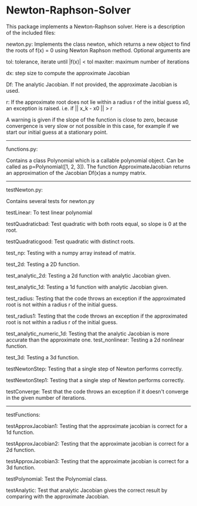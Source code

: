 Newton-Raphson-Solver
=====================

This package implements a Newton-Raphson solver. Here is a description of the included files:

newton.py:
Implements the class newton, which returns a new object to find the roots of
f(x) = 0 using Newton Raphson method. Optional arguments are

tol: tolerance, iterate until |f(x)| < tol
maxiter: maximum number of iterations

dx: step size to compute the approximate Jacobian

Df: The analytic Jacobian. If not provided, the approximate Jacobian is used.

r: If the approximate root does not lie within a radius r of the initial guess x0, an exception is raised. i.e. if || x_k - x0 || > r

A warning is given if the slope of the function is close to zero, because convergence is very slow or not possible in this case, for example if we start our initial guess at a stationary point.
____________________

functions.py:

Contains a class Polynomial which is a callable polynomial object. Can be called as p=Polynomial([1, 2, 3]).
The function ApproximateJacobian returns an approximation of the Jacobian Df(x)as a numpy matrix.

____________________

testNewton.py:

Contains several tests for newton.py

testLinear: To test linear polynomial

testQuadraticbad: Test quadratic with both roots equal, so slope is 0 at the root.

testQuadraticgood: Test quadratic with distinct roots.

test_np: Testing with a numpy array instead of matrix.

test_2d: Testing a 2D function.

test_analytic_2d: Testing a 2d function with analytic Jacobian given.

test_analytic_1d: Testing a 1d function with analytic Jacobian given.

test_radius: Testing that the code throws an exception if the approximated root is not within a radius r of the initial guess.

test_radius1: Testing that the code throws an exception if the approximated root is not within a radius r of the initial guess.

test_analytic_numeric_1d: Testing that the analytic Jacobian is more accurate than the approximate one.
test_nonlinear: Testing a 2d nonlinear function.

test_3d: Testing a 3d function.

testNewtonStep: Testing that a single step of Newton performs correctly.

testNewtonStep1: Testing that a single step of Newton performs correctly.

testConverge: Test that the code throws an exception if it doesn't converge in the given number of iterations.

________________

testFunctions:

testApproxJacobian1: Testing that the approximate jacobian is correct for a 1d function.

testApproxJacobian2: Testing that the approximate jacobian is correct for a 2d function.

testApproxJacobian3: Testing that the approximate jacobian is correct for a 3d function.

testPolynomial: Test the Polynomial class.

testAnalytic: Test that analytic Jacobian gives the correct result by comparing with the
approximate Jacobian.


